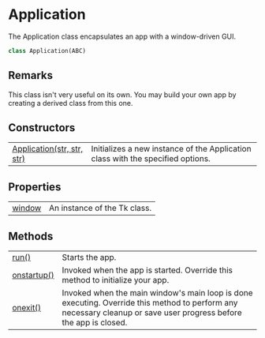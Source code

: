 # Application
The Application class encapsulates an app with a window-driven GUI.

```Python
class Application(ABC)
```

## Remarks
This class isn't very useful on its own. You may build your own app by creating a derived class from this one.

## Constructors
| | |
| --------------- | --------------- |
| [Application(str, str, str)](Application/init.md) | Initializes a new instance of the Application class with the specified options. |

## Properties
| | |
| --------------- | --------------- |
| [window](Application/window.md) | An instance of the Tk class. |

## Methods
| | |
| --------------- | --------------- |
| [run()](Application/run.md) | Starts the app. |
| [onstartup()](Application/onstartup.md) | Invoked when the app is started. Override this method to initialize your app. |
| [onexit()](Application/onexit.md) | Invoked when the main window's main loop is done executing. Override this method to perform any necessary cleanup or save user progress before the app is closed. |